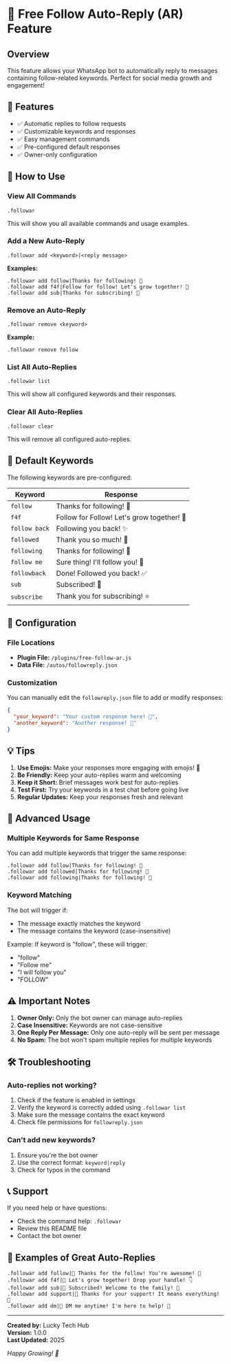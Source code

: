 # 📢 Free Follow Auto-Reply (AR) Feature

## Overview
This feature allows your WhatsApp bot to automatically reply to messages containing follow-related keywords. Perfect for social media growth and engagement!

## 🎯 Features
- ✅ Automatic replies to follow requests
- ✅ Customizable keywords and responses
- ✅ Easy management commands
- ✅ Pre-configured default responses
- ✅ Owner-only configuration

## 📝 How to Use

### View All Commands
```
.followar
```
This will show you all available commands and usage examples.

### Add a New Auto-Reply
```
.followar add <keyword>|<reply message>
```

**Examples:**
```
.followar add follow|Thanks for following! 🎉
.followar add f4f|Follow for follow! Let's grow together! 💪
.followar add sub|Thanks for subscribing! 🔔
```

### Remove an Auto-Reply
```
.followar remove <keyword>
```

**Example:**
```
.followar remove follow
```

### List All Auto-Replies
```
.followar list
```
This will show all configured keywords and their responses.

### Clear All Auto-Replies
```
.followar clear
```
This will remove all configured auto-replies.

## 🎨 Default Keywords

The following keywords are pre-configured:

| Keyword | Response |
|---------|----------|
| `follow` | Thanks for following! 🎉 |
| `f4f` | Follow for Follow! Let's grow together! 💪 |
| `follow back` | Following you back! ✨ |
| `followed` | Thank you so much! 🙏 |
| `following` | Thanks for following! 👋 |
| `follow me` | Sure thing! I'll follow you! 📢 |
| `followback` | Done! Followed you back! ✅ |
| `sub` | Subscribed! 🔔 |
| `subscribe` | Thank you for subscribing! ⭐ |

## 🔧 Configuration

### File Locations
- **Plugin File:** `/plugins/free-follow-ar.js`
- **Data File:** `/autos/followreply.json`

### Customization
You can manually edit the `followreply.json` file to add or modify responses:

```json
{
  "your_keyword": "Your custom response here! 🎉",
  "another_keyword": "Another response! 💖"
}
```

## 💡 Tips

1. **Use Emojis:** Make your responses more engaging with emojis! 🎉
2. **Be Friendly:** Keep your auto-replies warm and welcoming
3. **Keep it Short:** Brief messages work best for auto-replies
4. **Test First:** Try your keywords in a test chat before going live
5. **Regular Updates:** Keep your responses fresh and relevant

## 🚀 Advanced Usage

### Multiple Keywords for Same Response
You can add multiple keywords that trigger the same response:

```
.followar add follow|Thanks for following! 🎉
.followar add followed|Thanks for following! 🎉
.followar add following|Thanks for following! 🎉
```

### Keyword Matching
The bot will trigger if:
- The message exactly matches the keyword
- The message contains the keyword (case-insensitive)

Example: If keyword is "follow", these will trigger:
- "follow"
- "Follow me"
- "I will follow you"
- "FOLLOW"

## ⚠️ Important Notes

1. **Owner Only:** Only the bot owner can manage auto-replies
2. **Case Insensitive:** Keywords are not case-sensitive
3. **One Reply Per Message:** Only one auto-reply will be sent per message
4. **No Spam:** The bot won't spam multiple replies for multiple keywords

## 🛠️ Troubleshooting

### Auto-replies not working?
1. Check if the feature is enabled in settings
2. Verify the keyword is correctly added using `.followar list`
3. Make sure the message contains the exact keyword
4. Check file permissions for `followreply.json`

### Can't add new keywords?
1. Ensure you're the bot owner
2. Use the correct format: `keyword|reply`
3. Check for typos in the command

## 📞 Support

If you need help or have questions:
- Check the command help: `.followar`
- Review this README file
- Contact the bot owner

## 🎉 Examples of Great Auto-Replies

```
.followar add follow|🎉 Thanks for the follow! You're awesome! 💖
.followar add f4f|🤝 Let's grow together! Drop your handle! 👇
.followar add sub|🔔 Subscribed! Welcome to the family! 🎊
.followar add support|💪 Thanks for your support! It means everything! 🙏
.followar add dm|📩 DM me anytime! I'm here to help! 💬
```

---

**Created by:** Lucky Tech Hub  
**Version:** 1.0.0  
**Last Updated:** 2025

*Happy Growing! 🚀*
